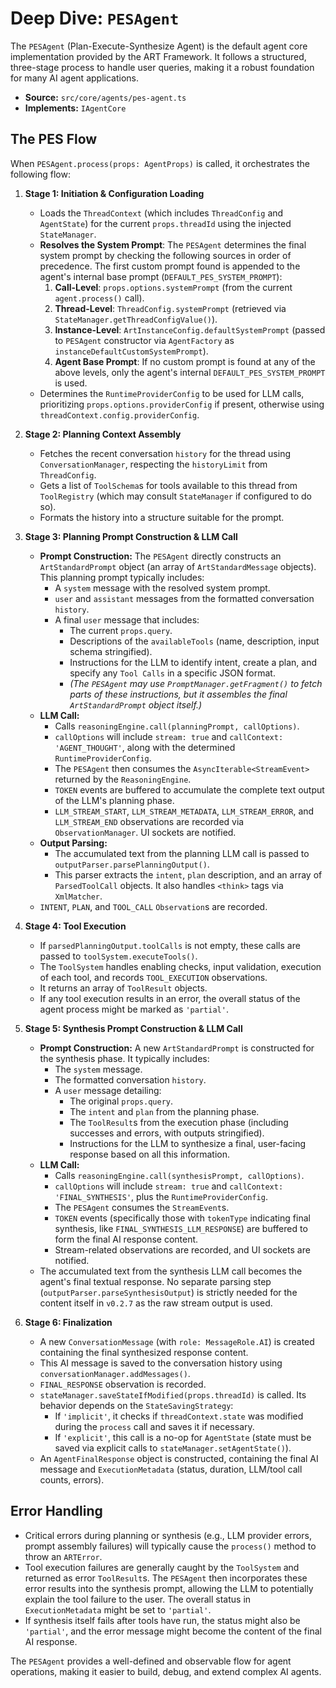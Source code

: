 # Deep Dive: `PESAgent`

The `PESAgent` (Plan-Execute-Synthesize Agent) is the default agent core implementation provided by the ART Framework. It follows a structured, three-stage process to handle user queries, making it a robust foundation for many AI agent applications.

*   **Source:** `src/core/agents/pes-agent.ts`
*   **Implements:** `IAgentCore`

## The PES Flow

When `PESAgent.process(props: AgentProps)` is called, it orchestrates the following flow:

<!-- Placeholder for PESAgent.process() Sequence Diagram -->
<!-- Diagram should show:
    1. Input: AgentProps
    2. Load Context (StateManager, ConversationManager)
    3. Planning:
        - Construct ArtStandardPrompt (planning)
        - Call ReasoningEngine.call() -> StreamEvents
        - Consume StreamEvents, buffer text
        - Call OutputParser.parsePlanningOutput() -> intent, plan, toolCalls
        - Record INTENT, PLAN, TOOL_CALL Observations
    4. Execution (if toolCalls exist):
        - Call ToolSystem.executeTools(toolCalls) -> ToolResults
        - ToolSystem records TOOL_EXECUTION Observations
    5. Synthesis:
        - Construct ArtStandardPrompt (synthesis, including toolResults)
        - Call ReasoningEngine.call() -> StreamEvents
        - Consume StreamEvents, buffer final response text
        - Record SYNTHESIS Observation
    6. Finalization:
        - Save final AI message (ConversationManager)
        - Save state if modified (StateManager based on StateSavingStrategy)
        - Record FINAL_RESPONSE Observation
    7. Output: AgentFinalResponse
-->

1.  **Stage 1: Initiation & Configuration Loading**
    *   Loads the `ThreadContext` (which includes `ThreadConfig` and `AgentState`) for the current `props.threadId` using the injected `StateManager`.
    *   **Resolves the System Prompt**: The `PESAgent` determines the final system prompt by checking the following sources in order of precedence. The first custom prompt found is appended to the agent's internal base prompt (`DEFAULT_PES_SYSTEM_PROMPT`):
        1.  **Call-Level**: `props.options.systemPrompt` (from the current `agent.process()` call).
        2.  **Thread-Level**: `ThreadConfig.systemPrompt` (retrieved via `StateManager.getThreadConfigValue()`).
        3.  **Instance-Level**: `ArtInstanceConfig.defaultSystemPrompt` (passed to `PESAgent` constructor via `AgentFactory` as `instanceDefaultCustomSystemPrompt`).
        4.  **Agent Base Prompt**: If no custom prompt is found at any of the above levels, only the agent's internal `DEFAULT_PES_SYSTEM_PROMPT` is used.
    *   Determines the `RuntimeProviderConfig` to be used for LLM calls, prioritizing `props.options.providerConfig` if present, otherwise using `threadContext.config.providerConfig`.

2.  **Stage 2: Planning Context Assembly**
    *   Fetches the recent conversation `history` for the thread using `ConversationManager`, respecting the `historyLimit` from `ThreadConfig`.
    *   Gets a list of `ToolSchema`s for tools available to this thread from `ToolRegistry` (which may consult `StateManager` if configured to do so).
    *   Formats the history into a structure suitable for the prompt.

3.  **Stage 3: Planning Prompt Construction & LLM Call**
    *   **Prompt Construction:** The `PESAgent` directly constructs an `ArtStandardPrompt` object (an array of `ArtStandardMessage` objects). This planning prompt typically includes:
        *   A `system` message with the resolved system prompt.
        *   `user` and `assistant` messages from the formatted conversation `history`.
        *   A final `user` message that includes:
            *   The current `props.query`.
            *   Descriptions of the `availableTools` (name, description, input schema stringified).
            *   Instructions for the LLM to identify intent, create a plan, and specify any `Tool Calls` in a specific JSON format.
            *   *(The `PESAgent` may use `PromptManager.getFragment()` to fetch parts of these instructions, but it assembles the final `ArtStandardPrompt` object itself.)*
    *   **LLM Call:**
        *   Calls `reasoningEngine.call(planningPrompt, callOptions)`.
        *   `callOptions` will include `stream: true` and `callContext: 'AGENT_THOUGHT'`, along with the determined `RuntimeProviderConfig`.
        *   The `PESAgent` then consumes the `AsyncIterable<StreamEvent>` returned by the `ReasoningEngine`.
        *   `TOKEN` events are buffered to accumulate the complete text output of the LLM's planning phase.
        *   `LLM_STREAM_START`, `LLM_STREAM_METADATA`, `LLM_STREAM_ERROR`, and `LLM_STREAM_END` observations are recorded via `ObservationManager`. UI sockets are notified.
    *   **Output Parsing:**
        *   The accumulated text from the planning LLM call is passed to `outputParser.parsePlanningOutput()`.
        *   This parser extracts the `intent`, `plan` description, and an array of `ParsedToolCall` objects. It also handles `<think>` tags via `XmlMatcher`.
    *   `INTENT`, `PLAN`, and `TOOL_CALL` `Observation`s are recorded.

4.  **Stage 4: Tool Execution**
    *   If `parsedPlanningOutput.toolCalls` is not empty, these calls are passed to `toolSystem.executeTools()`.
    *   The `ToolSystem` handles enabling checks, input validation, execution of each tool, and records `TOOL_EXECUTION` observations.
    *   It returns an array of `ToolResult` objects.
    *   If any tool execution results in an error, the overall status of the agent process might be marked as `'partial'`.

5.  **Stage 5: Synthesis Prompt Construction & LLM Call**
    *   **Prompt Construction:** A new `ArtStandardPrompt` is constructed for the synthesis phase. It typically includes:
        *   The `system` message.
        *   The formatted conversation `history`.
        *   A `user` message detailing:
            *   The original `props.query`.
            *   The `intent` and `plan` from the planning phase.
            *   The `ToolResult`s from the execution phase (including successes and errors, with outputs stringified).
            *   Instructions for the LLM to synthesize a final, user-facing response based on all this information.
    *   **LLM Call:**
        *   Calls `reasoningEngine.call(synthesisPrompt, callOptions)`.
        *   `callOptions` will include `stream: true` and `callContext: 'FINAL_SYNTHESIS'`, plus the `RuntimeProviderConfig`.
        *   The `PESAgent` consumes the `StreamEvent`s.
        *   `TOKEN` events (specifically those with `tokenType` indicating final synthesis, like `FINAL_SYNTHESIS_LLM_RESPONSE`) are buffered to form the final AI response content.
        *   Stream-related observations are recorded, and UI sockets are notified.
    *   The accumulated text from the synthesis LLM call becomes the agent's final textual response. No separate parsing step (`outputParser.parseSynthesisOutput`) is strictly needed for the content itself in `v0.2.7` as the raw stream output is used.

6.  **Stage 6: Finalization**
    *   A new `ConversationMessage` (with `role: MessageRole.AI`) is created containing the final synthesized response content.
    *   This AI message is saved to the conversation history using `conversationManager.addMessages()`.
    *   `FINAL_RESPONSE` observation is recorded.
    *   `stateManager.saveStateIfModified(props.threadId)` is called. Its behavior depends on the `StateSavingStrategy`:
        *   If `'implicit'`, it checks if `threadContext.state` was modified during the `process` call and saves it if necessary.
        *   If `'explicit'`, this call is a no-op for `AgentState` (state must be saved via explicit calls to `stateManager.setAgentState()`).
    *   An `AgentFinalResponse` object is constructed, containing the final AI message and `ExecutionMetadata` (status, duration, LLM/tool call counts, errors).

## Error Handling

*   Critical errors during planning or synthesis (e.g., LLM provider errors, prompt assembly failures) will typically cause the `process()` method to throw an `ARTError`.
*   Tool execution failures are generally caught by the `ToolSystem` and returned as error `ToolResult`s. The `PESAgent` then incorporates these error results into the synthesis prompt, allowing the LLM to potentially explain the tool failure to the user. The overall status in `ExecutionMetadata` might be set to `'partial'`.
*   If synthesis itself fails after tools have run, the status might also be `'partial'`, and the error message might become the content of the final AI response.

The `PESAgent` provides a well-defined and observable flow for agent operations, making it easier to build, debug, and extend complex AI agents.